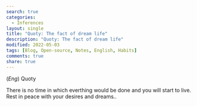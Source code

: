 ```yaml
---
search: true
categories: 
  - Inferences
layout: single
title: "Quoty: The fact of dream life"
description: "Quoty: The fact of dream life"
modified: 2022-05-03
tags: [Blog, Open-source, Notes, English, Habits]
comments: true
share: true
---
```

(*Eng*) Quoty

There is no time in which everthing would be done and you will start to live. Rest in peace with your desires and dreams..
